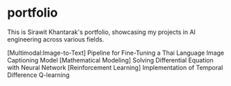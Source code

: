 # portfolio

This is Sirawit Khantarak's portfolio, showcasing my projects in AI engineering across various fields.

[Multimodal:Image-to-Text] Pipeline for Fine-Tuning a Thai Language Image Captioning Model
[Mathematical Modeling] Solving Differential Equation with Neural Network
[Reinforcement Learning] Implementation of Temporal Difference Q-learning
